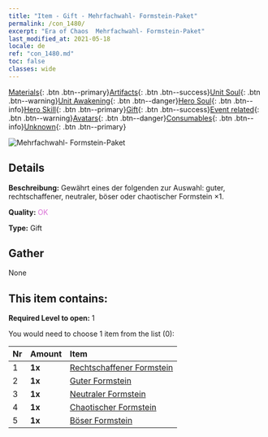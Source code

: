 ```yaml
---
title: "Item - Gift - Mehrfachwahl- Formstein-Paket"
permalink: /con_1480/
excerpt: "Era of Chaos  Mehrfachwahl- Formstein-Paket"
last_modified_at: 2021-05-18
locale: de
ref: "con_1480.md"
toc: false
classes: wide
---
```

 [Materials](/ItemsDE/){: .btn .btn--primary}[Artifacts](/ItemsDE/Artifacts/){: .btn .btn--success}[Unit Soul](/ItemsDE/UnitSoul/){: .btn .btn--warning}[Unit Awakening](/ItemsDE/UnitAwakening/){: .btn .btn--danger}[Hero Soul](/ItemsDE/HeroSoul/){: .btn .btn--info}[Hero Skill](/ItemsDE/HeroSkill/){: .btn .btn--primary}[Gift](/ItemsDE/Gift/){: .btn .btn--success}[Event related](/ItemsDE/Events/){: .btn .btn--warning}[Avatars](/ItemsDE/Avatars/){: .btn .btn--danger}[Consumables](/ItemsDE/Consumables/){: .btn .btn--info}[Unknown](/ItemsDE/Unknown/){: .btn .btn--primary}

 ![Mehrfachwahl- Formstein-Paket](/images/t/i_907094.png)

## Details
 **Beschreibung:** Gewährt eines der folgenden zur Auswahl: guter, rechtschaffener, neutraler, böser oder chaotischer Formstein ×1.

 **Quality:** <span style="color: #DA70D6">OK</span>

 **Type:** Gift

## Gather

  None

## This item contains:

 **Required Level to open:** 1

 You would need to choose 1 item from the list (0):

  | Nr | Amount |     Item    |
  |:---|:-------|:------------|
  | 1 |  **1x** | [Rechtschaffener Formstein](/ItemsDE/con_1123/) |  | 
  | 2 |  **1x** | [Guter Formstein](/ItemsDE/con_1124/) |  | 
  | 3 |  **1x** | [Neutraler Formstein](/ItemsDE/con_1125/) |  | 
  | 4 |  **1x** | [Chaotischer Formstein](/ItemsDE/con_1126/) |  | 
  | 5 |  **1x** | [Böser Formstein](/ItemsDE/con_1127/) |  | 

